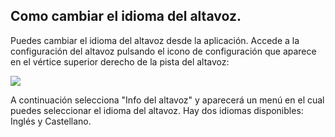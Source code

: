 ## Como cambiar el idioma del altavoz.

Puedes cambiar el idioma del altavoz desde la aplicación. Accede a la configuración del altavoz pulsando el icono de configuración que aparece en el vértice superior derecho de la pista del altavoz:

![](http://static.energysistem.com/images/manuals/42677/56e8445dc8c03.jpg)

A continuación selecciona "Info del altavoz" y aparecerá un menú en el cual puedes seleccionar el idioma del altavoz. Hay dos idiomas disponibles: Inglés y Castellano.


